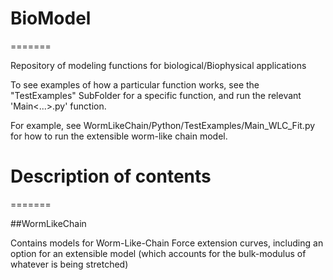 # BioModel
=======

Repository of modeling functions for biological/Biophysical applications

To see examples of how a particular function works, see the "TestExamples" SubFolder for a specific function, and run the relevant 'Main<...>.py' function.

For example, see WormLikeChain/Python/TestExamples/Main_WLC_Fit.py for how to run the extensible worm-like chain model.

# Description of contents
=======

##WormLikeChain

Contains models for Worm-Like-Chain Force extension curves, including an option for an extensible model (which accounts for the bulk-modulus of whatever is being stretched)
